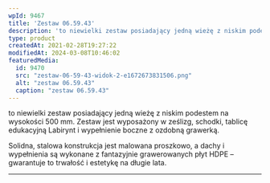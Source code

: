 ```yaml
---
wpId: 9467
title: 'Zestaw 06.59.43'
description: 'to niewielki zestaw posiadający jedną wieżę z niskim podestem na wysokości 500 mm. Zestaw jest wyposażony w ześlizg, schodki, tablicę edukacyjną Labirynt i wypełnienie boczne z ozdobną grawerką. Solidna, stalowa konstrukcja jest malowana proszkowo, a dachy i wypełnienia są wykonane z fantazyjnie grawerowanych płyt HDPE – gwarantuje to trwałość i estetykę na długie lata.'
type: product
createdAt: 2021-02-28T19:27:22
modifiedAt: 2024-03-08T10:46:02
featuredMedia:
  id: 9470
  src: "zestaw-06-59-43-widok-2-e1672673831506.png"
  alt: "zestaw 06.59.43"
  caption: "zestaw 06.59.43"
---
```



to niewielki zestaw posiadający jedną wieżę z niskim podestem na wysokości 500 mm. Zestaw jest wyposażony w ześlizg, schodki, tablicę edukacyjną Labirynt i wypełnienie boczne z ozdobną grawerką.

Solidna, stalowa konstrukcja jest malowana proszkowo, a dachy i wypełnienia są wykonane z fantazyjnie grawerowanych płyt HDPE – gwarantuje to trwałość i estetykę na długie lata.

* * *